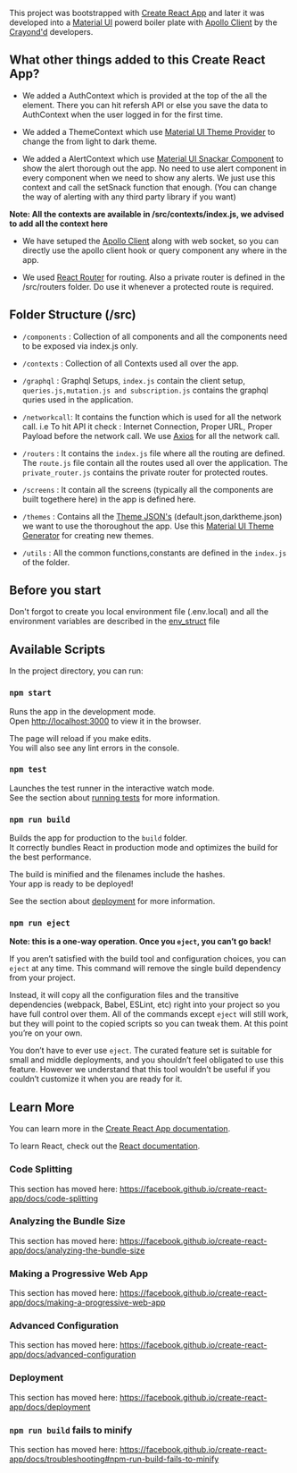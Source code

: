 This project was bootstrapped with [Create React App](https://github.com/facebook/create-react-app) and later it was developed into a [Material UI](https://material-ui.com/) powerd boiler plate with [Apollo Client](https://www.apollographql.com/docs/react/get-started/) by the [Crayond'd](https://www.crayond.com) developers.

## What other things added to this Create React App?

- We added a AuthContext which is provided at the top of the all the element. There you can hit refersh API or else you save the data to AuthContext when the user logged in for the first time.

- We added a ThemeContext which use [Material UI Theme Provider](https://material-ui.com/customization/theming/) to change the from light to dark theme.

- We added a AlertContext which use [Material UI Snackar Component](https://material-ui.com/components/snackbars/) to show the alert thorough out the app. No need to use alert component in every component when we need to show any alerts.  We just use this context and call the setSnack function that enough. (You can change the way of alerting with any third party library if you want)

**Note: All the contexts are available in /src/contexts/index.js, we advised to add all the context here**

- We have setuped the [Apollo Client](https://www.apollographql.com/docs/react/get-started/) along with web socket, so you can directly use the apollo client hook or query component any where in the app. 

- We used [React Router](https://reacttraining.com/react-router/web/guides/quick-start) for routing.  Also a private router is defined in the /src/routers folder. Do use it whenever a protected route is required.

## Folder Structure (/src)

- `/components` : Collection of all components and all the components need to be exposed via    index.js only.

- `/contexts`   : Collection of all Contexts used all over the app.

- `/graphql`    : Graphql Setups, ``index.js`` contain the client setup, ``queries.js,mutation.js and subscription.js`` contains the graphql quries used in the application.

- `/networkcall`: It contains the function which is used for all the network call. i.e To hit API it check : Internet Connection, Proper URL, Proper Payload before the network call. We use [Axios](https://www.npmjs.com/package/axios) for all the network call.

- `/routers`    : It contains the ``index.js`` file where all the routing are defined. The ``route.js`` file contain all the routes used all over the application.  The ``private_router.js`` contains the private router for protected routes.

- `/screens`    : It contain all the screens (typically all the components are built togethere here) in the app is defined here.

- `/themes`     : Contains all the [Theme JSON's](https://material-ui.com/customization/default-theme/) (default.json,darktheme.json) we want to use the thoroughout the app.  Use this [Material UI Theme Generator](https://in-your-saas.github.io/material-ui-theme-editor/) for creating new themes.

- `/utils`      : All the common functions,constants are defined in the ``index.js`` of the folder.

## Before you start

Don't forgot to create you local environment file (.env.local) and all the environment variables are described in the [env_struct](https://gitlab.com/crayond_knowledge_repo/react_boilerplate/-/blob/demo_branch/env_struct) file

## Available Scripts

In the project directory, you can run:

### `npm start`

Runs the app in the development mode.<br />
Open [http://localhost:3000](http://localhost:3000) to view it in the browser.

The page will reload if you make edits.<br />
You will also see any lint errors in the console.

### `npm test`

Launches the test runner in the interactive watch mode.<br />
See the section about [running tests](https://facebook.github.io/create-react-app/docs/running-tests) for more information.

### `npm run build`

Builds the app for production to the `build` folder.<br />
It correctly bundles React in production mode and optimizes the build for the best performance.

The build is minified and the filenames include the hashes.<br />
Your app is ready to be deployed!

See the section about [deployment](https://facebook.github.io/create-react-app/docs/deployment) for more information.

### `npm run eject`

**Note: this is a one-way operation. Once you `eject`, you can’t go back!**

If you aren’t satisfied with the build tool and configuration choices, you can `eject` at any time. This command will remove the single build dependency from your project.

Instead, it will copy all the configuration files and the transitive dependencies (webpack, Babel, ESLint, etc) right into your project so you have full control over them. All of the commands except `eject` will still work, but they will point to the copied scripts so you can tweak them. At this point you’re on your own.

You don’t have to ever use `eject`. The curated feature set is suitable for small and middle deployments, and you shouldn’t feel obligated to use this feature. However we understand that this tool wouldn’t be useful if you couldn’t customize it when you are ready for it.

## Learn More

You can learn more in the [Create React App documentation](https://facebook.github.io/create-react-app/docs/getting-started).

To learn React, check out the [React documentation](https://reactjs.org/).

### Code Splitting

This section has moved here: https://facebook.github.io/create-react-app/docs/code-splitting

### Analyzing the Bundle Size

This section has moved here: https://facebook.github.io/create-react-app/docs/analyzing-the-bundle-size

### Making a Progressive Web App

This section has moved here: https://facebook.github.io/create-react-app/docs/making-a-progressive-web-app

### Advanced Configuration

This section has moved here: https://facebook.github.io/create-react-app/docs/advanced-configuration

### Deployment

This section has moved here: https://facebook.github.io/create-react-app/docs/deployment

### `npm run build` fails to minify

This section has moved here: https://facebook.github.io/create-react-app/docs/troubleshooting#npm-run-build-fails-to-minify

